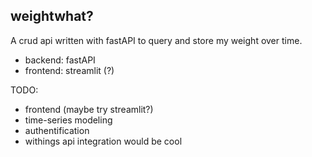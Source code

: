 ## weightwhat?

A crud api written with fastAPI to query and store my weight over time.

- backend: fastAPI
- frontend: streamlit (?)

TODO:

- frontend (maybe try streamlit?)
- time-series modeling
- authentification
- withings api integration would be cool
